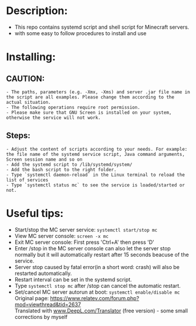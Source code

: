 # Description:
  - This repo contains systemd script and shell script for Minecraft servers.
  - with some easy to follow procedures to install and use
# Installing:
## CAUTION:
    - The paths, parameters (e.g. -Xmx, -Xms) and server .jar file name in the script are all examples. Please change them according to the actual situation.
    - The following operations require root permission.
    - Please make sure that GNU Screen is installed on your system, otherwise the service will not work.
## Steps:
    - Adjust the content of scripts according to your needs. For example: the file name of the systemd service script, Java command arguments, Screen session name and so on
    - Add the systemd script to /lib/systemd/system/
    - Add the bash script to the right folder.
    - Type `systemctl daemon-reload` in the Linux terminal to reload the list of services
    - Type `systemctl status mc` to see the service is loaded/started or not.
# Useful tips:
  - Start/stop the MC server service: `systemctl start/stop mc`
  - View MC server console: `screen -x mc`
  - Exit MC server console: First press 'Ctrl+A' then press 'D'
  - Enter /stop in the MC server console can also let the server stop normally but it will automatically restart after 15 seconds beacuse of the service.
  - Server stop caused by fatal error(in a short word: crash) will also be restarted automatically.
  - Restart interval can be set in the systemd script.
  - Type `systemctl stop mc` after /stop can cancel the automatic restart.
  - Set/cancel MC server autorun at boot: `systemctl enable/disable mc`
Original page: https://www.relatev.com/forum.php?mod=viewthread&tid=2637 <br>
Translated with www.DeepL.com/Translator (free version) - some small corrections by myself